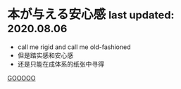 <!-- ![logo](_media/icon.svg) -->

# 本が与える安心感 <small>last updated: 2020.08.06</small>

<!-- > 书本才能给的安全感 -->

<!-- 书本相较于网络文章的明显好处：-->

<!-- > 成体系、叙述有逻辑 -->

<!-- > 经过作者的深思熟虑写成，又经过出版社专业人员校验 -->

<!-- > 经历了时间和市场的考验 -->

<!-- 总结来说，是享受了严格的筛选机制所带来的产物 -->

- call me rigid and call me old-fashioned
- 但是踏实感和安心感
- 还是只能在成体系的纸张中寻得

[GOOOOO](README.md)